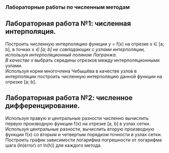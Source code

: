 ### Лабораторные работы по численным методам 
## Лабораторная работа №1: численная интерполяция.
Построить численную интерполяцию функции y = f(x) на отрезке x ∈ [a; b], в точках x<sup>*</sup> ∈ [a; b] не совпадающих с узлами интерполяции, используя интерполяционный полином Лагранжа.\
В качестве x<sup>*</sup> выбрать середины отрезков между интерполяционными узлами.\
Используя корни многочлена Чебышёва в качестве узлов в интерполяции построить численную интерполяцию данной функции на отрезке [a; b].
## Лабораторная работа №2: численное дифференцирование.
Используя правую и центральные  разности численно вычислить первую производную функции f(x)  на отрезке [a, b] в узлах сетки.\
Используя центральные разности, вычислить вторую производную функции f(x) со вторым и четвертым порядком точности в узлах сетки.\
Построить график зависимости логарифма погрешности от логарифма шага (ln(error) от ln(h)) для каждого метода.
